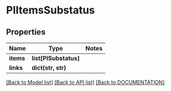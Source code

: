 # PIItemsSubstatus

## Properties
Name | Type | Notes
------------ | ------------- | -------------
**items** | **list[PISubstatus]**
**links** | **dict(str, str)**

[[Back to Model list]](../../DOCUMENTATION.md#documentation-for-models) [[Back to API list]](../../DOCUMENTATION.md#documentation-for-api-endpoints) [[Back to DOCUMENTATION]](../../DOCUMENTATION.md)
